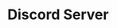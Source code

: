 ---
title: Discord Server
nav_order: 12
redirect_to: https://discord.gg/Z2vQmreVtt
opens_in_new_tab: true
---